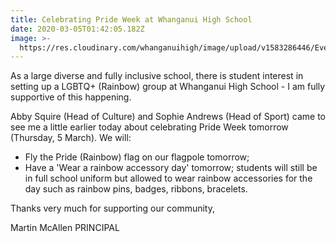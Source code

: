 ```yaml
---
title: Celebrating Pride Week at Whanganui High School
date: 2020-03-05T01:42:05.182Z
image: >-
  https://res.cloudinary.com/whanganuihigh/image/upload/v1583286446/Events/Pride_Week_Image_National_Schools_2020.png
---
```

As a large diverse and fully inclusive school, there is student interest in setting up a LGBTQ+ (Rainbow) group at Whanganui High School - I am fully supportive of this happening.

Abby Squire (Head of Culture) and Sophie Andrews (Head of Sport) came to see me a little earlier today about celebrating Pride Week tomorrow (Thursday, 5 March).  We will:

* Fly the Pride (Rainbow) flag on our flagpole tomorrow;
* Have a 'Wear a rainbow accessory day' tomorrow; students will still be in full school uniform but allowed to wear rainbow accessories for the day such as rainbow pins, badges, ribbons, bracelets.  

Thanks very much for supporting our community,

Martin McAllen
PRINCIPAL